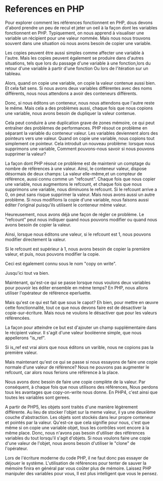 References en PHP
=================

Pour explorer comment les références fonctionnent en PHP, dous devons d'abord prendre un peu de recul et jeter un oeil à la façon dont les variables fonctionnent en PHP.
Typiquement, on nous apprend à visualiser une variable un récipient pour une valeur nommée. Mais nous nous trouvons souvent dans une situation où nous avons besoin de copier une variable.

Les copies peuvent être aussi simples comme affecter une variable à l'autre. Mais les copies peuvent également se produire dans d'autres situations, tels que lors du passage d'une variable à une fonction,lors du retour d'une variable à partir d'une fonction
Ou lors de l'itération sur un tableau.

Alors, quand on copie une variable, on copie la valeur contenue aussi bien. Et cela fait sens. Si nous avons deux variables différentes avec des noms différents, nous nous attendons a avoir des conteneurs  différents.

Donc, si nous éditons un conteneur, nous nous attendons que l'autre reste le même. Mais cela a des problèmes aussi, chaque fois que nous copions une variable, nous avons besoin de dupliquer la valeur contenue.

Cela peut conduire à une duplication grave de zones mémoire, ce qui peut entraîner des problèmes de performances.
PHP résout ce problème en séparant la variable du conteneur valeur. Les variables deviennent alors  des pointeurs vers une valeur. Quand on copie une variable, nous copions tout simplement ce pointeur.
Cela introduit un nouveau problème: lorsque nous supprimons une variable, Comment pouvons-nous savoir si nous pouvons supprimer la valeur?

La façon dont PHP résout ce problème est de maintenir un comptage du nombre de références à une valeur. Ainsi, le conteneur valeur, dispose désormais de deux champs:  La valeur elle-même,et un compteur de référence, aussi connu comme un "refcount". Chaque fois que nous copier une variable, nous augmentons le refcount, et chaque fois que nous supprimons une variable, nous diminuons le refcount. Si le refcount arrive a 0, on peut sans risque supprimer la valeur. 
Mais nous avons aussi un autre problème. Si nous modifions la copie d'une variable, nous faisons aussi éditer l'original puisqu'ils utilisent le conteneur même valeur.

Heureusement, nous avons déjà une façon de régler ce problème. Le "refcount"  peut nous indiquer quand nous pouvons modifier ou quand nous avons besoin de copier la valeur.

Ainsi, lorsque nous éditons une valeur, si le refcount est 1, nous pouvons modifier directement la valeur.

Si le refcount est supérieur à 1, nous avons besoin de copier la première valeur, et puis, nous pouvons modifier la copie.

Ceci est également connu sous le nom "copy on write". 

Jusqu'ici tout va bien.

Maintenant, qu'est-ce qui se passe lorsque nous voulons deux variables pour pouvoir les éditer ensemble en même temps?
En PHP, nous allons utiliser l'opérateur de référence eperluette.

Mais qu'est ce qui est fait que sous le capot?
Eh bien, pour mettre en œuvre cette fonctionnalité, tout ce que nous devons faire est de désactiver la copie-sur-écriture.
Mais nous ne voulons le désactiver que pour les valeurs référencées.

La façon pour atteindre ce but est d'ajouter un champ supplémentaire dans le récipient valeur. Il s'agit d'une valeur booléenne simple, que nous appellerons "is_ref".

Si is_ref est vrai alors que nous éditons un varible, nous ne copions pas la première valeur.

Mais maintenant qu'est ce qui se passe si nous essayons de faire une copie normale d'une valeur de référence?
Nous ne pouvons pas augmenter le refcount, car alors nous ferions une référence à la place.

Nous avons donc besoin de faire une copie complète de la valeur. Par conséquent, à chaque fois que nous utilisons des références,
Nous perdons tous les avantages que copy-on-write nous donne.
En PHP4, c'est ainsi que toutes les variables sont gerees. 

A partir de PHP5, les objets sont traités d'une manière légèrement différente. Au lieu de stocker l'objet sur la meme valeur,
il ya une deuxième couche d'abstraction. Les objets sont stockés dans leur propre conteneur et pointés par la valeur.
Qu'est-ce que cela signifie pour nous, c'est que même si on copie une variable objet, tous les contrôles vont encore à la même place.
Donc, nous n'avons pas besoin d'utiliser des références variables du tout lorsqu'il s'agit d'objets.
Si nous voulons faire une copie d'une valeur de l'objet, nous avons besoin d'utiliser le "clone" de l'opérateur.

Lors de l'écriture moderne du code PHP, il ne faut donc pas essayer de déjouer le système.
L'utilisation de références pour tenter de sauver la mémoire finira en général par vous coûter plus de mémoire.
Laissez PHP manipuler des variables pour vous, Il est plus intelligent que vous le pensez.
